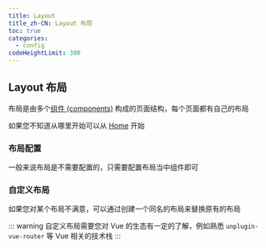```yaml
---
title: Layout
title_zh-CN: Layout 布局
toc: true
categories:
  - config
codeHeightLimit: 300
---
```


## Layout 布局

布局是由多个[组件 (components)](/config/components) 构成的页面结构，每个页面都有自己的布局

如果您不知道从哪里开始可以从 [Home](/layouts/home) 开始

### 布局配置

一般来说布局是不需要配置的，只需要配置布局当中组件即可

### 自定义布局

如果您对某个布局不满意，可以通过创建一个同名的布局来替换原有的布局

::: warning
自定义布局需要您对 Vue 的生态有一定的了解，例如熟悉 `unplugin-vue-router` 等 Vue 相关的技术栈
:::

